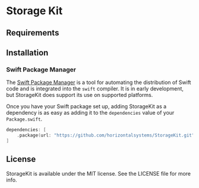 # Storage Kit


## Requirements

## Installation

### Swift Package Manager

The [Swift Package Manager](https://swift.org/package-manager/) is a tool for automating the distribution of Swift code
and is integrated into the `swift` compiler. It is in early development, but StorageKit does support its use on
supported platforms.

Once you have your Swift package set up, adding StorageKit as a dependency is as easy as adding it to
the `dependencies` value of your `Package.swift`.

```swift
dependencies: [
    .package(url: "https://github.com/horizontalsystems/StorageKit.git", .upToNextMajor(from: "1.0.0"))
]
```

## License

StorageKit is available under the MIT license. See the LICENSE file for more info.
